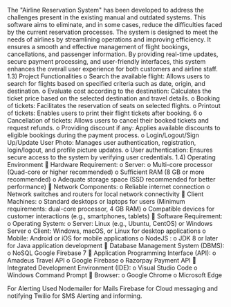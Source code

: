 The "Airline Reservation System" has been developed to address the challenges present in the
existing manual and outdated systems. This software aims to eliminate, and in some cases, reduce the
difficulties faced by the current reservation processes. The system is designed to meet the needs of
airlines by streamlining operations and improving efficiency. It ensures a smooth and effective
management of flight bookings, cancellations, and passenger information. By providing real-time
updates, secure payment processing, and user-friendly interfaces, this system enhances the overall
user experience for both customers and airline staff.
1.3) Project Functionalities
o Search the available flight: Allows users to search for flights based on specified criteria such as
date, origin, and destination.
o Evaluate cost according to the destination: Calculates the ticket price based on the selected
destination and travel details.
o Booking of tickets: Facilitates the reservation of seats on selected flights.
o Printout of tickets: Enables users to print their flight tickets after booking.
6
o Cancellation of tickets: Allows users to cancel their booked tickets and request refunds.
o Providing discount if any: Applies available discounts to eligible bookings during the payment
process.
o Login/Logout/Sign Up/Update User Photo: Manages user authentication, registration,
login/logout, and profile picture updates.
o User authentication: Ensures secure access to the system by verifying user credentials.
1.4) Operating Environment
 Hardware Requirement:
o Server:
o Multi-core processor (Quad-core or higher recommended)
o Sufficient RAM (8 GB or more recommended)
o Adequate storage space (SSD recommended for better performance)
 Network Components:
o Reliable internet connection
o Network switches and routers for local network connectivity
 Client Machines:
o Standard desktops or laptops for users (Minimum requirements: dual-core processor, 4
GB RAM)
o Compatible devices for customer interactions (e.g., smartphones, tablets)
 Software Requirement:
o Operating System:
o Server: Linux (e.g., Ubuntu, CentOS) or Windows Server
o Client: Windows, macOS, or Linux for desktop applications
o Mobile: Android or iOS for mobile applications
o NodeJS :
o JDK 8 or later for Java application development
 Database Management System (DBMS):
o NoSQL
Google Firebase
7
 Application Programming Interface (API):
o Amadeus Travel API
o Google Firebase
o Razorpay Payment API
 Integrated Development Environment (IDE):
o Visual Studio Code
o Windows Command Prompt
 Browser:
o Google Chrome
o Microsoft Edge



For Alerting Used 
Nodemailer for Mails
Firebase for Cloud messaging and notifying
Twilio for SMS Alerting and informing.

